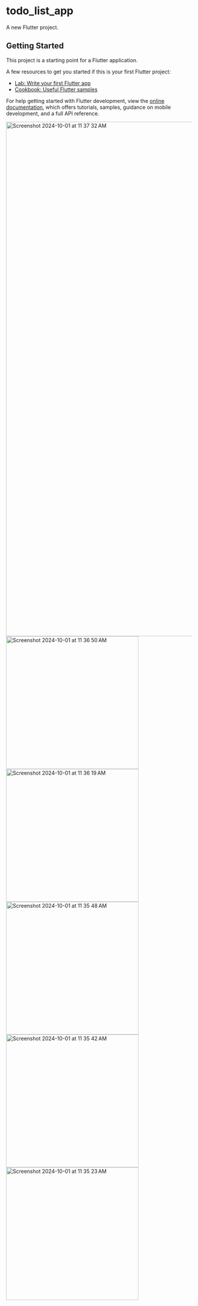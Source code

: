 # todo_list_app

A new Flutter project.

## Getting Started

This project is a starting point for a Flutter application.

A few resources to get you started if this is your first Flutter project:

- [Lab: Write your first Flutter app](https://docs.flutter.dev/get-started/codelab)
- [Cookbook: Useful Flutter samples](https://docs.flutter.dev/cookbook)

For help getting started with Flutter development, view the
[online documentation](https://docs.flutter.dev/), which offers tutorials,
samples, guidance on mobile development, and a full API reference.


<img width="1391" alt="Screenshot 2024-10-01 at 11 37 32 AM" src="https://github.com/user-attachments/assets/b0ae440b-15d2-4dbd-9520-ada842607372">
<img width="359" alt="Screenshot 2024-10-01 at 11 36 50 AM" src="https://github.com/user-attachments/assets/db0defe9-4e76-4bd4-9cdb-134281133e06">
<img width="359" alt="Screenshot 2024-10-01 at 11 36 19 AM" src="https://github.com/user-attachments/assets/ac53c682-14ed-4e47-9076-1058999c52d6">
<img width="359" alt="Screenshot 2024-10-01 at 11 35 48 AM" src="https://github.com/user-attachments/assets/835af3bc-42a5-4940-92b6-979c0786ff91">
<img width="359" alt="Screenshot 2024-10-01 at 11 35 42 AM" src="https://github.com/user-attachments/assets/c36a80ea-a54c-4f74-a92d-623de784fb9b">
<img width="359" alt="Screenshot 2024-10-01 at 11 35 23 AM" src="https://github.com/user-attachments/assets/11473fda-7681-4c13-a9da-a5b1d05f639e">
